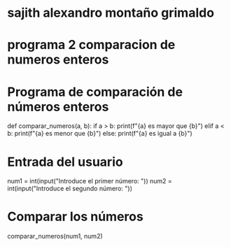 # sajith alexandro montaño grimaldo
# programa 2 comparacion de numeros enteros

# Programa de comparación de números enteros

def comparar_numeros(a, b):
    if a > b:
        print(f"{a} es mayor que {b}")
    elif a < b:
        print(f"{a} es menor que {b}")
    else:
        print(f"{a} es igual a {b}")

# Entrada del usuario
num1 = int(input("Introduce el primer número: "))
num2 = int(input("Introduce el segundo número: "))

# Comparar los números
comparar_numeros(num1, num2)
